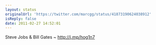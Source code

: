 ```yaml
---
layout: status
originalUrl: 'https://twitter.com/marcgg/status/41873190624038912'
isReply: false
date: 2011-02-27 14:52:01
---
```


Steve Jobs & Bill Gates ~ http://j.mp/hog1n7
